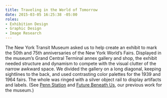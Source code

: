 ```yaml
---
title: Traveling in the World of Tomorrow
date: 2015-03-05 16:25:38 -05:00
roles:
- Exhibition Design
- Graphic Design
- Image Research
---
```

The New York Transit Museum asked us to help create an exhibit to mark the 50th and 75th anniversaries of the New York World’s Fairs. Displayed in the museum’s Grand Central Terminal annex gallery and shop, the exhibit needed structure and dynamism to compete with the visual clutter of the narrow awkward space. We divided the gallery on a long diagonal, keeping sightlines to the back, and used contrasting color palettes for the 1939 and 1964 fairs. The whole was ringed with a silver object rail to display artifacts and labels. (See <a title="The Once and Future Pennsylvania Station" href="/portfolio/the-once-and-future-pennsylvania-station/">Penn Station</a> and <a title="The Future Beneath Us – exhibition" href="http://thegraphicsoffice.com/portfolio/the-future-beneath-us/">Future Beneath Us</a>, our previous work for the museum.)
